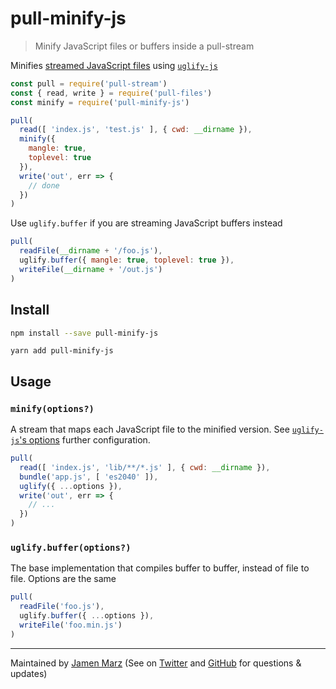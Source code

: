 
# pull-minify-js

> Minify JavaScript files or buffers inside a pull-stream

Minifies [streamed JavaScript files](https://npmjs.com/pull-files) using [`uglify-js`](https://npmjs.com/uglify-js)

```js
const pull = require('pull-stream')
const { read, write } = require('pull-files')
const minify = require('pull-minify-js')

pull(
  read([ 'index.js', 'test.js' ], { cwd: __dirname }),
  minify({
    mangle: true,
    toplevel: true
  }),
  write('out', err => {
    // done
  })
)
```

Use `uglify.buffer` if you are streaming JavaScript buffers instead

```js
pull(
  readFile(__dirname + '/foo.js'),
  uglify.buffer({ mangle: true, toplevel: true }),
  writeFile(__dirname + '/out.js')
)
```

## Install

```sh
npm install --save pull-minify-js
```

```
yarn add pull-minify-js
```

## Usage

### `minify(options?)`

A stream that maps each JavaScript file to the minified version.  See [`uglify-js`'s options](https://www.npmjs.com/package/uglify-js#usage) further configuration.

```js
pull(
  read([ 'index.js', 'lib/**/*.js' ], { cwd: __dirname }),
  bundle('app.js', [ 'es2040' ]),
  uglify({ ...options }),
  write('out', err => {
    // ...
  })
)
```

### `uglify.buffer(options?)`

The base implementation that compiles buffer to buffer, instead of file to file.  Options are the same

```js
pull(
  readFile('foo.js'),
  uglify.buffer({ ...options }),
  writeFile('foo.min.js')
)
```

---

Maintained by [Jamen Marz](https://git.io/jamen) (See on [Twitter](https://twitter.com/jamenmarz) and [GitHub](https://github.com/jamen) for questions & updates)

